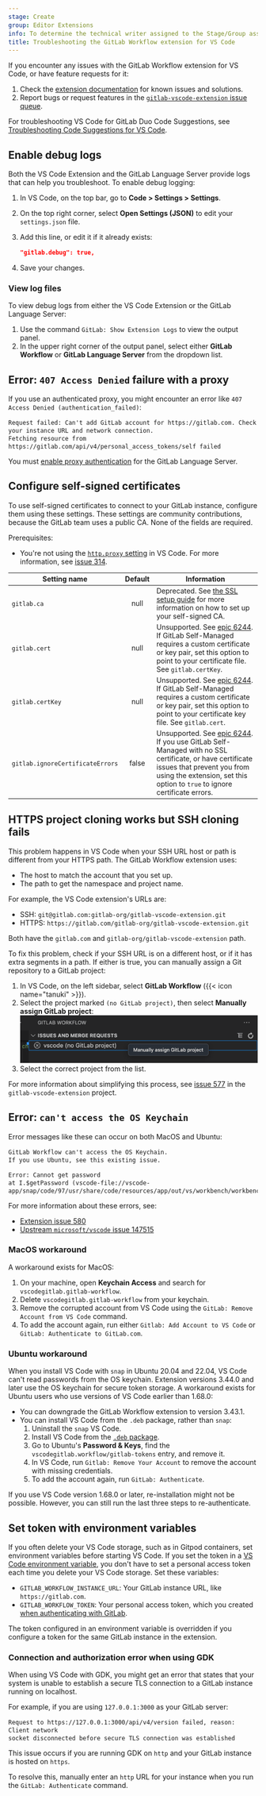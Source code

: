 ```yaml
---
stage: Create
group: Editor Extensions
info: To determine the technical writer assigned to the Stage/Group associated with this page, see https://handbook.gitlab.com/handbook/product/ux/technical-writing/#assignments
title: Troubleshooting the GitLab Workflow extension for VS Code
---
```


If you encounter any issues with the GitLab Workflow extension for VS Code, or have feature requests for it:

1. Check the [extension documentation](_index.md)
   for known issues and solutions.
1. Report bugs or request features in the
   [`gitlab-vscode-extension` issue queue](https://gitlab.com/gitlab-org/gitlab-vscode-extension/-/issues).

For troubleshooting VS Code for GitLab Duo Code Suggestions,
see [Troubleshooting Code Suggestions for VS Code](../../user/project/repository/code_suggestions/troubleshooting.md#vs-code-troubleshooting).

## Enable debug logs

Both the VS Code Extension and the GitLab Language Server provide logs that can help you troubleshoot. To enable debug logging:

1. In VS Code, on the top bar, go to **Code > Settings > Settings**.
1. On the top right corner, select **Open Settings (JSON)** to edit your `settings.json` file.
1. Add this line, or edit it if it already exists:

   ```json
   "gitlab.debug": true,
   ```

1. Save your changes.

### View log files

To view debug logs from either the VS Code Extension or the GitLab Language Server:

1. Use the command `GitLab: Show Extension Logs` to view the output panel.
1. In the upper right corner of the output panel, select either **GitLab Workflow** or
   **GitLab Language Server** from the dropdown list.

## Error: `407 Access Denied` failure with a proxy

If you use an authenticated proxy, you might encounter an error like `407 Access Denied (authentication_failed)`:

```plaintext
Request failed: Can't add GitLab account for https://gitlab.com. Check your instance URL and network connection.
Fetching resource from https://gitlab.com/api/v4/personal_access_tokens/self failed
```

You must [enable proxy authentication](../language_server/_index.md#enable-proxy-authentication)
for the GitLab Language Server.

## Configure self-signed certificates

To use self-signed certificates to connect to your GitLab instance, configure them using these settings.
These settings are community contributions, because the GitLab team uses a public CA. None of the fields are required.

Prerequisites:

- You're not using the [`http.proxy` setting](https://code.visualstudio.com/docs/setup/network#_legacy-proxy-server-support)
  in VS Code. For more information, see [issue 314](https://gitlab.com/gitlab-org/gitlab-vscode-extension/-/issues/314).

| Setting name | Default | Information |
| ------------ | :-----: | ----------- |
| `gitlab.ca`  | null    | Deprecated. See [the SSL setup guide](ssl.md) for more information on how to set up your self-signed CA. |
| `gitlab.cert`| null    | Unsupported. See [epic 6244](https://gitlab.com/groups/gitlab-org/-/epics/6244). If GitLab Self-Managed requires a custom certificate or key pair, set this option to point to your certificate file. See `gitlab.certKey`. |
| `gitlab.certKey`| null    | Unsupported. See [epic 6244](https://gitlab.com/groups/gitlab-org/-/epics/6244). If GitLab Self-Managed requires a custom certificate or key pair, set this option to point to your certificate key file. See `gitlab.cert`. |
| `gitlab.ignoreCertificateErrors` | false   | Unsupported. See [epic 6244](https://gitlab.com/groups/gitlab-org/-/epics/6244). If you use GitLab Self-Managed with no SSL certificate, or have certificate issues that prevent you from using the extension, set this option to `true` to ignore certificate errors. |

## HTTPS project cloning works but SSH cloning fails

This problem happens in VS Code when your SSH URL host or path is different from your HTTPS path. The GitLab Workflow extension uses:

- The host to match the account that you set up.
- The path to get the namespace and project name.

For example, the VS Code extension's URLs are:

- SSH: `git@gitlab.com:gitlab-org/gitlab-vscode-extension.git`
- HTTPS: `https://gitlab.com/gitlab-org/gitlab-vscode-extension.git`

Both have the `gitlab.com` and `gitlab-org/gitlab-vscode-extension` path.

To fix this problem, check if your SSH URL is on a different host, or if it has extra segments in a path.
If either is true, you can manually assign a Git repository to a GitLab project:

1. In VS Code, on the left sidebar, select **GitLab Workflow** ({{< icon name="tanuki" >}}).
1. Select the project marked `(no GitLab project)`, then select **Manually assign GitLab project**:
   ![Assign GitLab project manually](img/manually_assign_v15_3.png)
1. Select the correct project from the list.

For more information about simplifying this process, see
[issue 577](https://gitlab.com/gitlab-org/gitlab-vscode-extension/-/issues/577)
in the `gitlab-vscode-extension` project.

## Error: `can't access the OS Keychain`

Error messages like these can occur on both MacOS and Ubuntu:

```plaintext
GitLab Workflow can't access the OS Keychain.
If you use Ubuntu, see this existing issue.
```

```plaintext
Error: Cannot get password
at I.$getPassword (vscode-file://vscode-app/snap/code/97/usr/share/code/resources/app/out/vs/workbench/workbench.desktop.main.js:1712:49592)
```

For more information about these errors, see:

- [Extension issue 580](https://gitlab.com/gitlab-org/gitlab-vscode-extension/-/issues/580)
- [Upstream `microsoft/vscode` issue 147515](https://github.com/microsoft/vscode/issues/147515)

### MacOS workaround

A workaround exists for MacOS:

1. On your machine, open **Keychain Access** and search for `vscodegitlab.gitlab-workflow`.
1. Delete `vscodegitlab.gitlab-workflow` from your keychain.
1. Remove the corrupted account from VS Code using the `GitLab: Remove Account from VS Code` command.
1. To add the account again, run either `Gitlab: Add Account to VS Code` or `GitLab: Authenticate to GitLab.com`.

### Ubuntu workaround

When you install VS Code with `snap` in Ubuntu 20.04 and 22.04, VS Code can't read passwords from the
OS keychain. Extension versions 3.44.0 and later use the OS keychain for secure token storage.
A workaround exists for Ubuntu users who use versions of VS Code earlier than 1.68.0:

- You can downgrade the GitLab Workflow extension to version 3.43.1.
- You can install VS Code from the `.deb` package, rather than `snap`:
  1. Uninstall the `snap` VS Code.
  1. Install VS Code from the [`.deb` package](https://code.visualstudio.com/Download).
  1. Go to Ubuntu's **Password & Keys**, find the `vscodegitlab.workflow/gitlab-tokens` entry, and remove it.
  1. In VS Code, run `Gitlab: Remove Your Account` to remove the account with missing credentials.
  1. To add the account again, run `GitLab: Authenticate`.

If you use VS Code version 1.68.0 or later, re-installation might not be possible. However, you can still run
the last three steps to re-authenticate.

## Set token with environment variables

If you often delete your VS Code storage, such as in Gitpod containers, set environment variables
before starting VS Code. If you set the token in a
[VS Code environment variable](https://code.visualstudio.com/docs/editor/variables-reference#_environment-variables),
you don't have to set a personal access token each time you delete your VS Code storage. Set these variables:

- `GITLAB_WORKFLOW_INSTANCE_URL`: Your GitLab instance URL, like `https://gitlab.com`.
- `GITLAB_WORKFLOW_TOKEN`: Your personal access token, which you created [when authenticating with GitLab](setup.md#authenticate-with-gitlab).

The token configured in an environment variable is overridden if you configure a token for the same GitLab instance in the extension.

### Connection and authorization error when using GDK

When using VS Code with GDK, you might get an error that states that your system
is unable to establish a secure TLS connection to a GitLab instance running on
localhost.

For example, if you are using `127.0.0.1:3000` as your GitLab server:

```plaintext
Request to https://127.0.0.1:3000/api/v4/version failed, reason: Client network
socket disconnected before secure TLS connection was established
```

This issue occurs if you are running GDK on `http` and your GitLab instance is
hosted on `https`.

To resolve this, manually enter an `http` URL for your instance when you run the
`GitLab: Authenticate` command.
